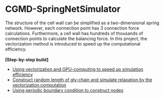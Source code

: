 # CGMD-SpringNetSimulator
The structure of the cell wall can be simplified as a two-dimensional spring network. However, each connection point has 3 connection force calculations. Furthermore, a cell wall has hundreds of thousands of connection points to calculate the balancing force. In this project, the vectorization method is introduced to speed up the computational efficiency.\
\
**[Step-by-step build]**
- [Using vectorization and GPU-computing to speed up simulation efficiency](https://www.evernote.com/shard/s684/sh/e64c16dd-3885-4f57-abc7-11ce2e81ecc7/8b18f685cd0cda006db347455ce6fcaf)
- [Construct random length of gly-chain and simulate relaxation by the vectorization computation](https://www.evernote.com/shard/s684/sh/504c3cc9-b1e9-46aa-a821-5620440172f8/a03f1424f7f6476bcbf1987e8d2f7676)
- [Using periodic boundary condition to construct nodes](https://www.evernote.com/shard/s684/sh/26f71932-f02a-431c-b7d4-9c37676bb3f8/10bf2b138f78f63594a9c080b3cb7736)



